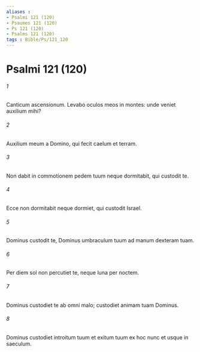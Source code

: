 ```yaml
---
aliases : 
- Psalmi 121 (120)
- Psaumes 121 (120)
- Ps 121 (120)
- Psalms 121 (120)
tags : Bible/Ps/121_120
---
```


# Psalmi 121 (120)

###### 1
Canticum ascensionum. Levabo oculos meos in montes: unde veniet auxilium mihi?
###### 2
Auxilium meum a Domino, qui fecit caelum et terram.
###### 3
Non dabit in commotionem pedem tuum neque dormitabit, qui custodit te.
###### 4
Ecce non dormitabit neque dormiet, qui custodit Israel.
###### 5
Dominus custodit te, Dominus umbraculum tuum ad manum dexteram tuam.
###### 6
Per diem sol non percutiet te, neque luna per noctem.
###### 7
Dominus custodiet te ab omni malo; custodiet animam tuam Dominus.
###### 8
Dominus custodiet introitum tuum et exitum tuum ex hoc nunc et usque in saeculum.

